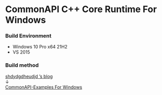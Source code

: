 # CommonAPI C++ Core Runtime For Windows

### Build Environment  
* Windows 10 Pro x64 21H2
* VS 2015

### Build method
[shdydgdheudjd ’s blog](https://blog.stilltask.com/)  
↓  
[CommonAPI-Examples For Windows](https://blog.stilltask.com/commonapi-examples-for-windows)
